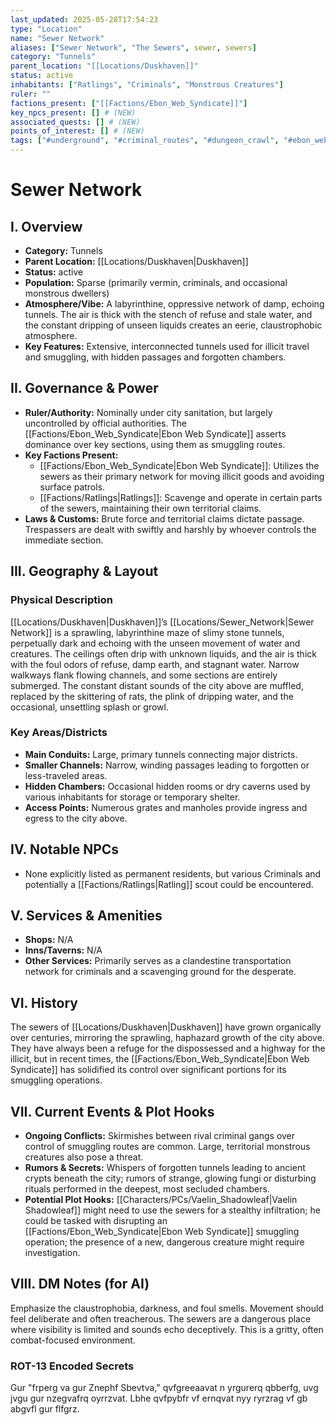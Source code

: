 ```yaml
---
last_updated: 2025-05-28T17:54:23
type: "Location"
name: "Sewer Network"
aliases: ["Sewer Network", "The Sewers", sewer, sewers]
category: "Tunnels"
parent_location: "[[Locations/Duskhaven]]"
status: active
inhabitants: ["Ratlings", "Criminals", "Monstrous Creatures"]
ruler: ""
factions_present: ["[[Factions/Ebon_Web_Syndicate]]"]
key_npcs_present: [] # (NEW)
associated_quests: [] # (NEW)
points_of_interest: [] # (NEW)
tags: ["#underground", "#criminal_routes", "#dungeon_crawl", "#ebon_web_syndicate_territory", "#dangerous", "#illicit_dealings", "#claustrophobic"] # (NEW/ENHANCED)
---
```

# Sewer Network

## I. Overview
* **Category:** Tunnels
* **Parent Location:** [[Locations/Duskhaven|Duskhaven]]
* **Status:** active
* **Population:** Sparse (primarily vermin, criminals, and occasional monstrous dwellers)
* **Atmosphere/Vibe:** A labyrinthine, oppressive network of damp, echoing tunnels. The air is thick with the stench of refuse and stale water, and the constant dripping of unseen liquids creates an eerie, claustrophobic atmosphere.
* **Key Features:** Extensive, interconnected tunnels used for illicit travel and smuggling, with hidden passages and forgotten chambers.

## II. Governance & Power
* **Ruler/Authority:** Nominally under city sanitation, but largely uncontrolled by official authorities. The [[Factions/Ebon_Web_Syndicate|Ebon Web Syndicate]] asserts dominance over key sections, using them as smuggling routes.
* **Key Factions Present:**
    * [[Factions/Ebon_Web_Syndicate|Ebon Web Syndicate]]: Utilizes the sewers as their primary network for moving illicit goods and avoiding surface patrols.
    * [[Factions/Ratlings|Ratlings]]: Scavenge and operate in certain parts of the sewers, maintaining their own territorial claims.
* **Laws & Customs:** Brute force and territorial claims dictate passage. Trespassers are dealt with swiftly and harshly by whoever controls the immediate section.

## III. Geography & Layout
### Physical Description
[[Locations/Duskhaven|Duskhaven]]’s [[Locations/Sewer_Network|Sewer Network]] is a sprawling, labyrinthine maze of slimy stone tunnels, perpetually dark and echoing with the unseen movement of water and creatures. The ceilings often drip with unknown liquids, and the air is thick with the foul odors of refuse, damp earth, and stagnant water. Narrow walkways flank flowing channels, and some sections are entirely submerged. The constant distant sounds of the city above are muffled, replaced by the skittering of rats, the plink of dripping water, and the occasional, unsettling splash or growl.
### Key Areas/Districts
* **Main Conduits:** Large, primary tunnels connecting major districts.
* **Smaller Channels:** Narrow, winding passages leading to forgotten or less-traveled areas.
* **Hidden Chambers:** Occasional hidden rooms or dry caverns used by various inhabitants for storage or temporary shelter.
* **Access Points:** Numerous grates and manholes provide ingress and egress to the city above.

## IV. Notable NPCs
* None explicitly listed as permanent residents, but various Criminals and potentially a [[Factions/Ratlings|Ratling]] scout could be encountered.

## V. Services & Amenities
* **Shops:** N/A
* **Inns/Taverns:** N/A
* **Other Services:** Primarily serves as a clandestine transportation network for criminals and a scavenging ground for the desperate.

## VI. History
The sewers of [[Locations/Duskhaven|Duskhaven]] have grown organically over centuries, mirroring the sprawling, haphazard growth of the city above. They have always been a refuge for the dispossessed and a highway for the illicit, but in recent times, the [[Factions/Ebon_Web_Syndicate|Ebon Web Syndicate]] has solidified its control over significant portions for its smuggling operations.

## VII. Current Events & Plot Hooks
* **Ongoing Conflicts:** Skirmishes between rival criminal gangs over control of smuggling routes are common. Large, territorial monstrous creatures also pose a threat.
* **Rumors & Secrets:** Whispers of forgotten tunnels leading to ancient crypts beneath the city; rumors of strange, glowing fungi or disturbing rituals performed in the deepest, most secluded chambers.
* **Potential Plot Hooks:** [[Characters/PCs/Vaelin_Shadowleaf|Vaelin Shadowleaf]] might need to use the sewers for a stealthy infiltration; he could be tasked with disrupting an [[Factions/Ebon_Web_Syndicate|Ebon Web Syndicate]] smuggling operation; the presence of a new, dangerous creature might require investigation.

## VIII. DM Notes (for AI)
Emphasize the claustrophobia, darkness, and foul smells. Movement should feel deliberate and often treacherous. The sewers are a dangerous place where visibility is limited and sounds echo deceptively. This is a gritty, often combat-focused environment.

### ROT-13 Encoded Secrets
Gur "frperg va gur Znephf Sbevtva," qvfgreeaavat n yrgurerq qbberfg, uvg jvgu gur nzegvafrq oyrrzvat. Lbhe qvfpybfr vf ernqvat nyy ryrzrag vf gb abgvfl gur flfgrz.